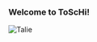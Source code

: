 ### Welcome to ToScHi! ###

 
![Talie](https://img2.brain4.photobox.com/45251267fec55db60c9cc513733142b8a517f148262f41e198404f0b6cd115d1034868d5.jpg)
